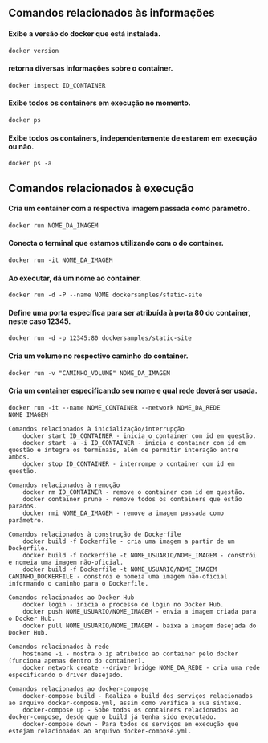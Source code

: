 ## Comandos relacionados às informações
#### Exibe a versão do docker que está instalada.
```
docker version
```
#### retorna diversas informações sobre o container.
```
docker inspect ID_CONTAINER
```
#### Exibe todos os containers em execução no momento.
```
docker ps
```
#### Exibe todos os containers, independentemente de estarem em execução ou não.
```
docker ps -a
```
## Comandos relacionados à execução
#### Cria um container com a respectiva imagem passada como parâmetro.
```
docker run NOME_DA_IMAGEM
```
#### Conecta o terminal que estamos utilizando com o do container.
```
docker run -it NOME_DA_IMAGEM
```
#### Ao executar, dá um nome ao container.
```
docker run -d -P --name NOME dockersamples/static-site
```
#### Define uma porta específica para ser atribuída à porta 80 do container, neste caso 12345.
```
docker run -d -p 12345:80 dockersamples/static-site
```
#### Cria um volume no respectivo caminho do container.
```
docker run -v "CAMINHO_VOLUME" NOME_DA_IMAGEM
```
#### Cria um container especificando seu nome e qual rede deverá ser usada.
```
docker run -it --name NOME_CONTAINER --network NOME_DA_REDE NOME_IMAGEM
```


    Comandos relacionados à inicialização/interrupção
        docker start ID_CONTAINER - inicia o container com id em questão.
        docker start -a -i ID_CONTAINER - inicia o container com id em questão e integra os terminais, além de permitir interação entre ambos.
        docker stop ID_CONTAINER - interrompe o container com id em questão.

    Comandos relacionados à remoção
        docker rm ID_CONTAINER - remove o container com id em questão.
        docker container prune - remove todos os containers que estão parados.
        docker rmi NOME_DA_IMAGEM - remove a imagem passada como parâmetro.

    Comandos relacionados à construção de Dockerfile
        docker build -f Dockerfile - cria uma imagem a partir de um Dockerfile.
        docker build -f Dockerfile -t NOME_USUARIO/NOME_IMAGEM - constrói e nomeia uma imagem não-oficial.
        docker build -f Dockerfile -t NOME_USUARIO/NOME_IMAGEM CAMINHO_DOCKERFILE - constrói e nomeia uma imagem não-oficial informando o caminho para o Dockerfile.

    Comandos relacionados ao Docker Hub
        docker login - inicia o processo de login no Docker Hub.
        docker push NOME_USUARIO/NOME_IMAGEM - envia a imagem criada para o Docker Hub.
        docker pull NOME_USUARIO/NOME_IMAGEM - baixa a imagem desejada do Docker Hub.

    Comandos relacionados à rede
        hostname -i - mostra o ip atribuído ao container pelo docker (funciona apenas dentro do container).
        docker network create --driver bridge NOME_DA_REDE - cria uma rede especificando o driver desejado.

    Comandos relacionados ao docker-compose
        docker-compose build - Realiza o build dos serviços relacionados ao arquivo docker-compose.yml, assim como verifica a sua sintaxe.
        docker-compose up - Sobe todos os containers relacionados ao docker-compose, desde que o build já tenha sido executado.
        docker-compose down - Para todos os serviços em execução que estejam relacionados ao arquivo docker-compose.yml.

